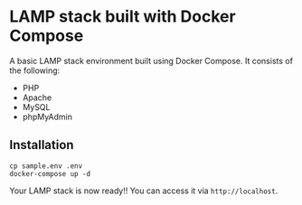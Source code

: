 # LAMP stack built with Docker Compose

A basic LAMP stack environment built using Docker Compose. It consists of the following:

* PHP
* Apache
* MySQL
* phpMyAdmin

## Installation

```shell
cp sample.env .env
docker-compose up -d
```

Your LAMP stack is now ready!! You can access it via `http://localhost`.
